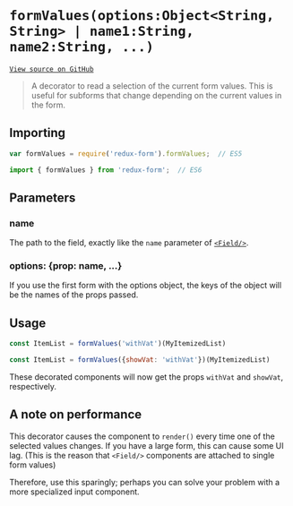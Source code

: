 # `formValues(options:Object<String, String> | name1:String, name2:String, ...)`

[`View source on GitHub`](https://github.com/erikras/redux-form/blob/master/src/formValues.js)

> A decorator to read a selection of the current form values. This is useful for subforms that change depending on the current values in the form.

## Importing

```javascript
var formValues = require('redux-form').formValues;  // ES5
```
```javascript
import { formValues } from 'redux-form';  // ES6
```

## Parameters

### name

The path to the field, exactly like the `name` parameter of [`<Field/>`](https://redux-form.com/7.0.4/docs/api/Field.md/).

### options: {prop: name, ...}

If you use the first form with the options object, the keys of the object will be the names of the props passed.

## Usage

```javascript
const ItemList = formValues('withVat')(MyItemizedList)
```
```javascript
const ItemList = formValues({showVat: 'withVat'})(MyItemizedList)
```

These decorated components will now get the props `withVat` and `showVat`, respectively.

## A note on performance

This decorator causes the component to `render()` every time one of the selected values changes. If you have a large form, this can cause some UI lag. (This is the reason that `<Field/>` components are attached to single form values)

Therefore, use this sparingly; perhaps you can solve your problem with a more specialized input component.
